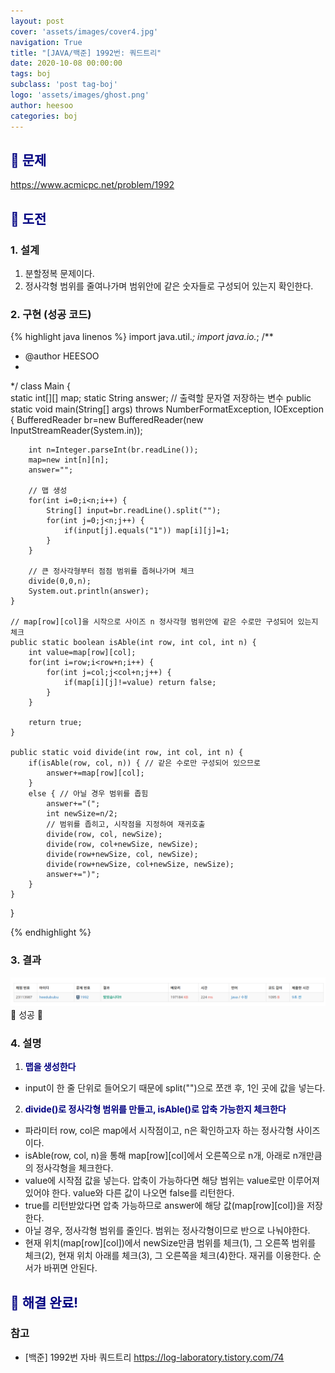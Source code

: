 ```yaml
---
layout: post
cover: 'assets/images/cover4.jpg'
navigation: True
title: "[JAVA/백준] 1992번: 쿼드트리"
date: 2020-10-08 00:00:00
tags: boj
subclass: 'post tag-boj'
logo: 'assets/images/ghost.png'
author: heesoo
categories: boj
---
```

## <span style="color:navy">👀 문제</span>
<https://www.acmicpc.net/problem/1992>

## <span style="color:navy">👊 도전</span>

### 1. 설계
1. 분할정복 문제이다.
2. 정사각형 범위를 줄여나가며 범위안에 같은 숫자들로 구성되어 있는지 확인한다.

### 2. 구현 (성공 코드)
{% highlight java linenos %}
import java.util.*;
import java.io.*;
/**
 * @author HEESOO
 *
 */
class Main {	
	static int[][] map;
	static String answer; // 출력할 문자열 저장하는 변수
	public static void main(String[] args) throws NumberFormatException, IOException {
		BufferedReader br=new BufferedReader(new InputStreamReader(System.in));
		
		int n=Integer.parseInt(br.readLine());
		map=new int[n][n];
		answer="";
		
		// 맵 생성
		for(int i=0;i<n;i++) {
			String[] input=br.readLine().split("");
			for(int j=0;j<n;j++) {
				if(input[j].equals("1")) map[i][j]=1; 
			}
		}
		
		// 큰 정사각형부터 점점 범위를 좁혀나가며 체크
		divide(0,0,n);
		System.out.println(answer);
	}
	
	// map[row][col]을 시작으로 사이즈 n 정사각형 범위안에 같은 수로만 구성되어 있는지 체크
	public static boolean isAble(int row, int col, int n) {
		int value=map[row][col];
		for(int i=row;i<row+n;i++) {
			for(int j=col;j<col+n;j++) {
				if(map[i][j]!=value) return false;
			}
		}
		
		return true;
	}
    
	public static void divide(int row, int col, int n) {
		if(isAble(row, col, n)) { // 같은 수로만 구성되어 있으므로
			answer+=map[row][col];
		}
		else { // 아닐 경우 범위를 좁힘
			answer+="(";
			int newSize=n/2;
			// 범위를 좁히고, 시작점을 지정하여 재귀호출
			divide(row, col, newSize);
			divide(row, col+newSize, newSize);
			divide(row+newSize, col, newSize);
			divide(row+newSize, col+newSize, newSize);
			answer+=")";
		}
	}
	
}

{% endhighlight %}

### 3. 결과
![실행결과](./assets/images/201008_1.PNG)
🤟 성공 🤟  

### 4. 설명
1. **<span style="color:navy">맵을 생성한다</span>**  
- input이 한 줄 단위로 들어오기 때문에 split("")으로 쪼갠 후, 1인 곳에 값을 넣는다.

2. **<span style="color:navy">divide()로 정사각형 범위를 만들고, isAble()로 압축 가능한지 체크한다</span>** 
- 파라미터 row, col은 map에서 시작점이고, n은 확인하고자 하는 정사각형 사이즈이다.
- isAble(row, col, n)을 통해 map[row][col]에서 오른쪽으로 n개, 아래로 n개만큼의 정사각형을 체크한다. 
- value에 시작점 값을 넣는다. 압축이 가능하다면 해당 범위는 value로만 이루어져 있어야 한다. value와 다른 값이 나오면 false를 리턴한다.
- true를 리턴받았다면 압축 가능하므로 answer에 해당 값(map[row][col])을 저장한다.
- 아닐 경우, 정사각형 범위를 줄인다. 범위는 정사각형이므로 반으로 나눠야한다. 
- 현재 위치(map[row][col])에서 newSize만큼 범위를 체크(1), 그 오른쪽 범위를 체크(2), 현재 위치 아래를 체크(3), 그 오른쪽을 체크(4)한다. 재귀를 이용한다. 순서가 바뀌면 안된다.


## <span style="color:navy">👏 해결 완료!</span>

### 참고
- [백준] 1992번 자바 쿼드트리 <https://log-laboratory.tistory.com/74>
